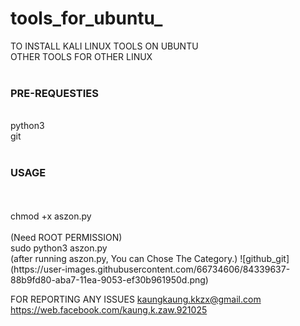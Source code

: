 # tools_for_ubuntu_
TO INSTALL KALI LINUX TOOLS ON UBUNTU<br>
OTHER TOOLS FOR OTHER LINUX<br>
<br>

<h3>PRE-REQUESTIES</h3><br>
  python3 <br>
  git<br>
<br>
<h3>USAGE</h3><br>
 <br> chmod +x aszon.py<br>
  <br>(Need ROOT PERMISSION)<br>
  sudo python3 aszon.py<br>
  (after running aszon.py, You can Chose The Category.)
  ![github_git](https://user-images.githubusercontent.com/66734606/84339637-88b9fd80-aba7-11ea-9053-ef30b961950d.png)
  
  
FOR REPORTING ANY ISSUES
    kaungkaung.kkzx@gmail.com
    https://web.facebook.com/kaung.k.zaw.921025
    
  

